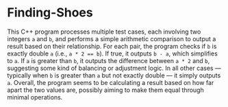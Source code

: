 ﻿# Finding-Shoes

This C++ program processes multiple test cases, each involving two integers `a` and `b`, and performs a simple arithmetic comparison to output a result based on their relationship. For each pair, the program checks if `b` is exactly double `a` (i.e., `a * 2 == b`). If true, it outputs `b - a`, which simplifies to `a`. If `a` is greater than `b`, it outputs the difference between `a * 2` and `b`, suggesting some kind of balancing or adjustment logic. In all other cases — typically when `b` is greater than `a` but not exactly double — it simply outputs `a`. Overall, the program seems to be calculating a result based on how far apart the two values are, possibly aiming to make them equal through minimal operations.

